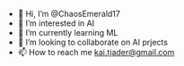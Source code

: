 - 👋 Hi, I’m @ChaosEmerald17
- 👀 I’m interested in AI
- 🌱 I’m currently learning ML
- 💞️ I’m looking to collaborate on AI prjects
- 📫 How to reach me kai.tjader@gmail.com

<!---
ChaosEmerald17/ChaosEmerald17 is a ✨ special ✨ repository because its `README.md` (this file) appears on your GitHub profile.
You can click the Preview link to take a look at your changes.
--->
